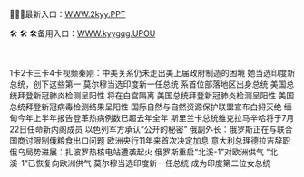 <p>
	🥪🥪🥪最新入口：<a href="http://www.baidu.com/link?url=6MA2SWnO3Raqke39an_0PUxosM6ZrUGzi1BN9tNnlPW&wd">WWW.2kyy.PPT</a> 
	<p>
		🛠
🛠
🛠备用入口：<a href="http://www.baidu.com/link?url=6MA2SWnO3Raqke39an_0PUxosM6ZrUGzi1BN9tNnlPW&wd">WWW.kyygqg.UPOU</a> 
	</p>
	<p>
		<br />
	</p>
	<p>
		1卡2卡三卡4卡视频秦刚：中美关系仍未走出美上届政府制造的困境
她当选印度新总统，创下这些第一
莫尔穆当选印度新一任总统 系首位部落地区出身总统
美国总统拜登新冠肺炎检测呈阳性 将在白宫隔离
美国总统拜登新冠肺炎检测呈阳性
美国总统拜登新冠病毒检测结果呈阳性
国际自然与自然资源保护联盟宣布白鲟灭绝
缅甸今年上半年报告登革热病例数已超去年全年
斯里兰卡总统维克拉马辛哈将于7月22日任命新内阁成员
以色列军方承认“公开的秘密”
俄副外长：俄罗斯正在与联合国商讨限制俄粮食出口问题
欧洲央行11年来首次决定加息
意大利总理德拉吉辞职
俄乌局势进展：扎波罗热核电站遭袭起火 俄罗斯重启“北溪-1”对欧洲供气
“北溪-1”已恢复向欧洲供气
莫尔穆当选印度新一任总统 成为印度第二位女总统
	</p>
